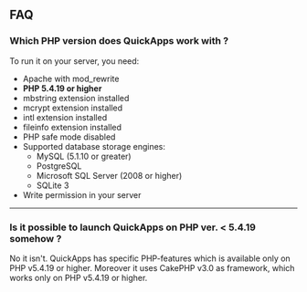 FAQ
---

### Which PHP version does QuickApps work with ?

To run it on your server, you need:

- Apache with mod_rewrite
- **PHP 5.4.19 or higher**
- mbstring extension installed
- mcrypt extension installed
- intl extension installed
- fileinfo extension installed
- PHP safe mode disabled
- Supported database storage engines:
  - MySQL (5.1.10 or greater)
  - PostgreSQL
  - Microsoft SQL Server (2008 or higher)
  - SQLite 3
- Write permission in your server

---

### Is it possible to launch QuickApps on PHP ver. < 5.4.19 somehow ?

No it isn't. QuickApps has specific PHP-features which is available only on PHP
v5.4.19 or higher. Moreover it uses CakePHP v3.0 as framework, which works only
on PHP v5.4.19 or higher.
